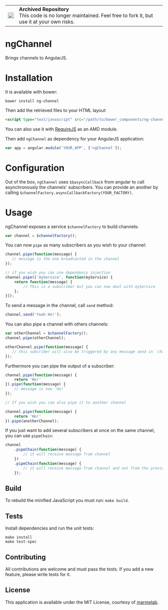 <table>
        <tr>
            <td><img width="20" src="https://cdnjs.cloudflare.com/ajax/libs/octicons/8.5.0/svg/archive.svg" alt="archived" /></td>
            <td><strong>Archived Repository</strong><br />
            This code is no longer maintained. Feel free to fork it, but use it at your own risks.
        </td>
        </tr>
</table>

ngChannel
===============

Brings channels to AngularJS.

# Installation

It is available with bower:

```
bower install ng-channel
```

Then add the retrieved files to your HTML layout:

```html
<script type="text/javascript" src="/path/to/bower_components/ng-channel/ng-channel.min.js"></script>
```

You can also use it with [RequireJS](http://requirejs.org/) as an AMD module.

Then add `ngChannel` as dependency for your AngularJS application:

```javascript
var app = angular.module('YOUR_APP', ['ngChannel']);
```

# Configuration

Out of the box, `ngChannel` uses `$$asyncCallback` from angular to call asynchronously the channels' subscribers. You can provide an another by calling `$channelFactory.asyncCallbackFactory(YOUR_FACTORY)`.

# Usage

ngChannel exposes a service `$channelFactory` to build channels:

```javascript
var channel = $channelFactory();
```

You can now `pipe` as many subscribers as you wish to your channel:

```javascript
channel.pipe(function(message) {
   // message is the one broadcasted in the channel
});

// if you wish you can use dependency injection
channel.pipe(['myService', function(myService) {
    return function(message) {
        // This is a subscriber but you can now deal with myService
    };
}]);
```

To send a message in the channel, call `send` method:

```javascript
channel.send('Yeah Ho!');
```

You can also pipe a channel with others channels:

```javascript
var otherChannel = $channelFactory();
channel.pipe(otherChannel);

otherChannel.pipe(function(message) {
   // this subcriber will also be triggered by any message send in `channel`
});
```

Furthermore you can pipe the output of a subscriber:

```javascript
channel.pipe(function(message) {
    return 'Ho!'
}).pipe(function(message) {
    // message is now `Ho!`
});

// If you wish you can also pipe it to another channel

channel.pipe(function(message) {
    return 'Ho!'
}).pipe(anotherChannel);
```

If you just want to add several subscribers at once on the same channel, you can use `pipeChain`:

```javascript
channel
    .pipeChain(function(message) {
        // it will receive message from channel
    })
    .pipeChain(function(message) {
        // it will receive message from channel and not from the previous subscriber
    });
```

Build
------

To rebuild the minified JavaScript you must run: `make build`.

Tests
-----
Install dependencies and run the unit tests:

```
make install
make test-spec
```

Contributing
------------

All contributions are welcome and must pass the tests. If you add a new feature, please write tests for it.

License
-------

This application is available under the MIT License, courtesy of [marmelab](http://marmelab.com).

